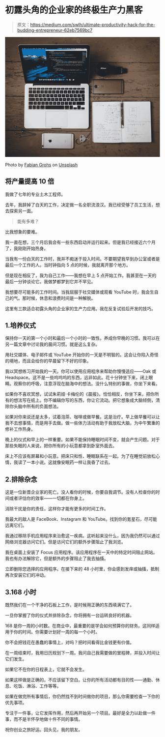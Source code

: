# 初露头角的企业家的终极生产力黑客

> 原文：<https://medium.com/swlh/ultimate-productivity-hack-for-the-budding-entrepreneur-62eb7569bc7>

![](img/5203d46f53883e1bb1a13c5fce7f2c86.png)

Photo by [Fabian Grohs](https://unsplash.com/@grohsfabian?utm_source=medium&utm_medium=referral) on [Unsplash](https://unsplash.com?utm_source=medium&utm_medium=referral)

## 将产量提高 10 倍

我做了七年的专业土木工程师。

去年，我辞掉了白天的工作，决定做一名全职流浪汉。我已经受够了员工生活，想去探索另一面。

> 能有多难？

比我想象的要难。

我一直在想，三个月后我会有一些东西启动并运行起来。但是我已经接近六个月了，我刚刚开始热身。

当我有一份白天的工作时，我并不痴迷于投入时间。不要期望我早到办公室或者是最后一个工作的人。当时钟指向 5 点的时候，我就离开那个地方。

但是现在相反了，我为自己工作——我想在早上 5 点开始工作。我甚至在一天的最后一分钟谈论它。我做梦都梦到它并不罕见。

我想要尽可能多的工作时间。当我屈服于社交媒体或观看 YouTube 时，我会生自己的气。那时候，休息和浪费时间是一种解脱。

这里有三款适合初露头角的企业家的生产力应用。我在反复试验后开发的技巧。

## 1.培养仪式

保持你一天的第一个小时和最后一个小时的一致性。养成你早晚的习惯。我可以在另一篇文章中讨论我的晨间习惯。就是这么复杂。

用社交媒体、电子邮件或 YouTube 开始你的一天是不明智的。这会让你陷入奇怪的境地，而且会给你的早晨留下不好的印象。

我以冥想练习开始我的一天。你可以使用应用程序来帮助你慢慢适应——Oak 或 Headspace。这不是一些呜呜呜的东西，远非如此。花十分钟坐下来，闭上眼睛。观察你的呼吸，注意浮现在脑海中的想法。没什么特别的事做，你坐下来看。

如果你不喜欢冥想，试试朱莉娅·卡梅伦的《晨报》。恰恰相反，你坐下来，把你所有的想法写在纸上。你不编辑你写的东西，你让它流动。把它想象成大脑倾倒，清除你头脑中所有的负面想法。

如果对你来说还是太多，试着泡茶、咖啡或做早餐。这是治疗。早上做早餐可以让我不去想事情，而是用手去做。做一些体力活动有助于我放松大脑，为中午繁重的修补工作热身。

晚上的仪式和早上的一样重要。如果不能保持睡眠时间不变，就会产生问题。对于那些失眠的人来说，把你所有的小玩意都拿到卧室外面去。

床上不应该有屏幕和小玩意。把床只和性、睡眠联系在一起。为了在睡觉前放松心情，我读了一本小说。这就像安眠药一样让我昏了过去。

## 2.排除杂念

这是一位新晋企业家的死亡。没人看你的时候，你要自我调节。没有人检查你的时间或者评估你的效率——一切都在你身上。

消除干扰是你的责任，这样你才能有更多的时间工作。

我最大的敌人是 FaceBook、Instagram 和 YouTube。找到你的氪星石，尽可能远离它们。

我通过移除手机应用程序来治愈这一疾病。这听起来没什么，因为我仍然可以通过网络浏览器访问它们。但是访问它们的额外步骤阻止了我浏览。

我在桌面上安装了 Focus 应用程序。该应用程序在一天中的特定时间阻止网站。我也有办法解除它，但是额外的步骤阻止了我去抽搐。

立即删除您选择的应用程序。在接下来的 48 小时里，你会感到发痒或抽搐，抵制再次安装它们的冲动。

## 3.168 小时

既然我们在一个干净的石板上工作，是时候用正确的东西填满它了。

一旦你掌握了你的仪式并排除杂念，你将拥有一台运转良好的机器。

168 是你一周的小时数。在商业中，最重要的是学会如何预算你的财务。这同样适用于你的时间。你需要计划好一周的每一个小时。

你不会把钱花在愚蠢的事情上，对吗？把时间看得比金钱更有价值。

在一周结束时，我用日历规划下一周。我问自己我需要做的里程碑，并投入时间让它们发生。

如果它不在你的日程表上，它就不会发生。

如果这样做是正确的，不应该留下空白。让你的所有活动都有目的性——通勤、休息、吃饭、淋浴、工作等等。

如果在做完所有事情后，你仍然找不到时间做你的项目，那么你需要检查一下你的优先事项。

专注于一件事，让它发挥作用，然后再开始另一个项目。最好是全力以赴做一件事，而不是半怀孕地做十件不同的事情。

祝你创业之旅好运。回头见，我的朋友。